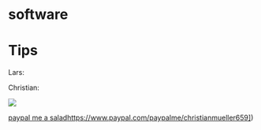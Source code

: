 # software

# Tips

Lars:

Christian:

<a href="https://www.buymeacoffee.com/c.mz"><img src="https://img.buymeacoffee.com/button-api/?text=Buy me a salad&emoji=🥗&slug=c.mz&button_colour=40DCA5&font_colour=ffffff&font_family=Cookie&outline_colour=000000&coffee_colour=FFDD00" /></a>

[paypal me a salad]([https://www.paypal.com/paypalme/christianmueller659)https://www.paypal.com/paypalme/christianmueller659])
